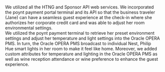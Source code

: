 We utilized all the HTNG and Sponsor API web services.  We incorporated the poynt payment portal terminal and its API so that the business traveler (Jane) can have a seamless guest experience at the check-in where she authorizes her corporate credit card and was able to adjust her room environmental settings.  
We utilized the poynt payment terminal to retrieve her preset environment settings and adjust her temperature and light settings into the Oracle OPERA PMS.   In turn, the Oracle OPERA PMS broadcast to individual Nest, Philip Hue smart lights in her room to make it feel like home.  Moreover, we added custom attributes for temperature and lighting in the Oracle OPERA PMS as well as wine reception attendance or wine preference to enhance the guest experience.
